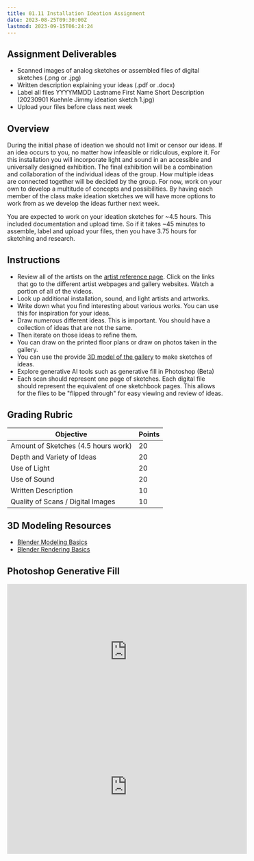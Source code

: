```yaml
---
title: 01.11 Installation Ideation Assignment
date: 2023-08-25T09:30:00Z
lastmod: 2023-09-15T06:24:24
---
```


## Assignment Deliverables

- Scanned images of analog sketches or assembled files of digital sketches (.png or .jpg)
- Written description explaining your ideas (.pdf or .docx)
- Label all files YYYYMMDD Lastname First Name Short Description (20230901 Kuehnle Jimmy ideation sketch 1.jpg)
- Upload your files before class next week

## Overview

During the initial phase of ideation we should not limit or censor our ideas. If an idea occurs to you, no matter how infeasible or ridiculous, explore it. For this installation you will incorporate light and sound in an accessible and universally designed exhibition. The final exhibition will be a combination and collaboration of the individual ideas of the group. How multiple ideas are connected together will be decided by the group. For now, work on your own to develop a multitude of concepts and possibilities. By having each member of the class make ideation sketches we will have more options to work from as we develop the ideas further next week.

You are expected to work on your ideation sketches for ~4.5 hours. This included documentation and upload time. So if it takes ~45 minutes to assemble, label and upload your files, then you have 3.75 hours for sketching and research.

## Instructions

- Review all of the artists on the [artist reference page](./01-05-light-and-sound-reference-artists-and-resources.md). Click on the links that go to the different artist webpages and gallery websites. Watch a portion of all of the videos.
- Look up additional installation, sound, and light artists and artworks.
- Write down what you find interesting about various works. You can use this for inspiration for your ideas.
- Draw numerous different ideas. This is important. You should have a collection of ideas that are not the same.
- Then iterate on those ideas to refine them.
- You can draw on the printed floor plans or draw on photos taken in the gallery.
- You can use the provide [3D model of the gallery](./2023-Gallery-Model.blend) to make sketches of ideas.
- Explore generative AI tools such as generative fill in Photoshop (Beta)
- Each scan should represent one page of sketches. Each digital file should represent the equivalent of one sketchbook pages. This allows for the files to be "flipped through" for easy viewing and review of ideas.

## Grading Rubric

<div class="responsive-table-markdown">

| Objective                           | Points |
| ----------------------------------- | ------ |
| Amount of Sketches (4.5 hours work) | 20     |
| Depth and Variety of Ideas          | 20     |
| Use of Light                        | 20     |
| Use of Sound                        | 20     |
| Written Description                 | 10     |
| Quality of Scans / Digital Images   | 10     |

</div>

## 3D Modeling Resources

- [Blender Modeling Basics](../../../../3d-modeling/blender/blender-3d-modeling-basics.md)
- [Blender Rendering Basics](../../../../3d-modeling/blender/blender-rendering-basics.md)

## Photoshop Generative Fill

<div class="gallery-grid">

<div class="iframe-16-9-container">
<iframe class="youTubeIframe" width="560" height="315" src="https://www.youtube.com/embed/yJ5e8qasoMs?si=hoJ8XP2ozppxdmdo" title="YouTube video player" frameborder="0" allow="accelerometer; autoplay; clipboard-write; encrypted-media; gyroscope; picture-in-picture; web-share" allowfullscreen></iframe>
</div>

<div class="iframe-16-9-container"><iframe class="youTubeIframe"width="560" height="315" src="https://www.youtube.com/embed/xPy_YId1lx0?si=fh5paoA8zV6FpIhi" title="YouTube video player" frameborder="0" allow="accelerometer; autoplay; clipboard-write; encrypted-media; gyroscope; picture-in-picture; web-share" allowfullscreen></iframe>
</div>

</div>
